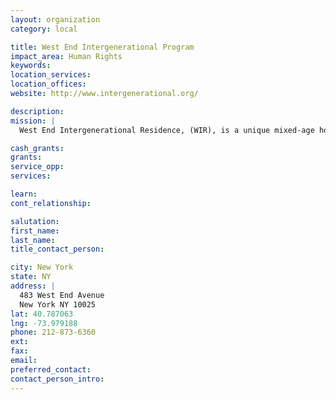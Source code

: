 ```yaml
---
layout: organization
category: local

title: West End Intergenerational Program
impact_area: Human Rights
keywords: 
location_services: 
location_offices: 
website: http://www.intergenerational.org/

description: 
mission: |
  West End Intergenerational Residence, (WIR), is a unique mixed-age housing facility catering to three generations. Through comprehensive development programs, we are able to prepare homeless young women with children, for effective lives as parents and as contributing members of society. In addition, WIR provides dignified affordable housing with supportive services to formerly homeless and low-income older adults.

cash_grants: 
grants: 
service_opp: 
services: 

learn: 
cont_relationship: 

salutation: 
first_name: 
last_name: 
title_contact_person: 

city: New York
state: NY
address: |
  483 West End Avenue     
  New York NY 10025
lat: 40.787063
lng: -73.979188
phone: 212-873-6360
ext: 
fax: 
email: 
preferred_contact: 
contact_person_intro: 
---
```

